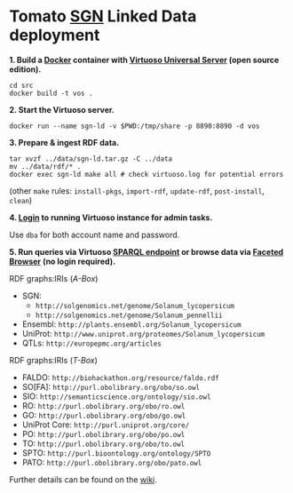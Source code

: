 # Tomato [SGN](https://solgenomics.net/) Linked Data deployment

**1. Build a [Docker](https://www.docker.com/) container with [Virtuoso Universal Server](http://virtuoso.openlinksw.com/) (open source edition).**

```
cd src
docker build -t vos .
```

**2. Start the Virtuoso server.**

`docker run --name sgn-ld -v $PWD:/tmp/share -p 8890:8890 -d vos`

**3. Prepare & ingest RDF data.**

```
tar xvzf ../data/sgn-ld.tar.gz -C ../data
mv ../data/rdf/* .
docker exec sgn-ld make all # check virtuoso.log for potential errors
```
(other `make` rules: `install-pkgs`, `import-rdf`, `update-rdf`, `post-install`, `clean`)
 
**4. [Login](http://localhost:8890/conductor) to running Virtuoso instance for admin tasks.**

Use `dba` for both account name and password.

**5. Run queries via Virtuoso [SPARQL endpoint](http://localhost:8890/sparql) or browse data via [Faceted Browser](http://localhost:8890/fct/) (no login required).**

RDF graphs:IRIs (_A-Box_)
  * SGN:
    * `http://solgenomics.net/genome/Solanum_lycopersicum`
    * `http://solgenomics.net/genome/Solanum_pennellii`
  * Ensembl: `http://plants.ensembl.org/Solanum_lycopersicum`
  * UniProt: `http://www.uniprot.org/proteomes/Solanum_lycopersicum`
  * QTLs: `http://europepmc.org/articles`

RDF graphs:IRIs (_T-Box_)
  * FALDO: `http://biohackathon.org/resource/faldo.rdf`
  * SO[FA]: `http://purl.obolibrary.org/obo/so.owl`
  * SIO: `http://semanticscience.org/ontology/sio.owl`
  * RO: `http://purl.obolibrary.org/obo/ro.owl`
  * GO: `http://purl.obolibrary.org/obo/go.owl`
  * UniProt Core: `http://purl.uniprot.org/core/`
  * PO: `http://purl.obolibrary.org/obo/po.owl`
  * TO: `http://purl.obolibrary.org/obo/to.owl`
  * SPTO: `http://purl.bioontology.org/ontology/SPTO`
  * PATO: `http://purl.obolibrary.org/obo/pato.owl`

Further details can be found on the [wiki](https://github.com/candYgene/pbg-ld/wiki/VLPB).
